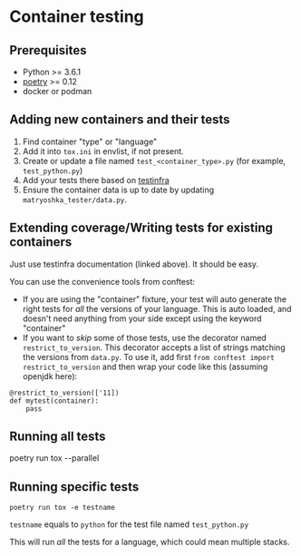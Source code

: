 # Container testing

## Prerequisites

- Python >= 3.6.1
- [poetry](https://python-poetry.org) >= 0.12
- docker or podman

## Adding new containers and their tests

1. Find container "type" or "language"
2. Add it into `tox.ini` in envlist, if not present.
3. Create or update a file named `test_<container_type>.py` (for example, `test_python.py`)
4. Add your tests there based on [testinfra](https://testinfra.readthedocs.io/en/latest/modules.html)
5. Ensure the container data is up to date by updating `matryoshka_tester/data.py`.

## Extending coverage/Writing tests for existing containers

Just use testinfra documentation (linked above). It should be
easy.

You can use the convenience tools from conftest:

* If you are using the "container" fixture, your test will auto generate the right tests for _all_ the versions of your language. This is auto loaded, and doesn't need anything from your side except using the keyword "container"
* If you want to _skip_ some of those tests, use the decorator named `restrict_to_version`. This decorator accepts a list of strings matching the versions from `data.py`. To use it, add first `from conftest import restrict_to_version` and then wrap your code like this (assuming openjdk here):
```
@restrict_to_version(['11])
def mytest(container):
    pass
```

## Running all tests

poetry run tox --parallel

## Running specific tests

```
poetry run tox -e testname
```

`testname` equals to `python` for the test file named `test_python.py`

This will run _all_ the tests for a language, which could mean multiple stacks.
